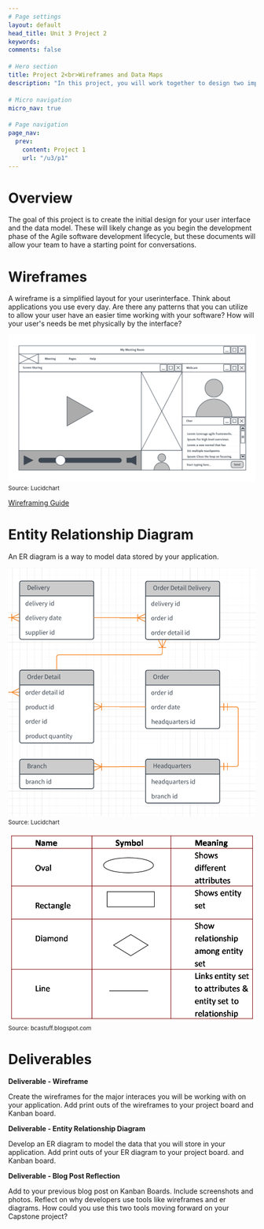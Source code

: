 ```yaml
---
# Page settings
layout: default
head_title: Unit 3 Project 2
keywords:
comments: false

# Hero section
title: Project 2<br>Wireframes and Data Maps
description: "In this project, you will work together to design two important aspects of your software: user interface and data models"

# Micro navigation
micro_nav: true

# Page navigation
page_nav:
  prev:
    content: Project 1
    url: "/u3/p1"
---
```


# Overview

The goal of this project is to create the initial design for your user interface and the data model. These will likely change as you begin the development phase of the Agile software development lifecycle, but these documents will allow your team to have a starting point for conversations.

# Wireframes

A wireframe is a simplified layout for your userinterface. Think about applications you use every day. Are there any patterns that you can utilize to allow your user have an easier time working with your software? How will your user's needs be met physically by the interface?

![Wireframe Example](wireframe.svg)
<small>Source: Lucidchart</small>

<a href="https://www.experienceux.co.uk/faqs/what-is-wireframing/" class="btn btn--dark btn--rounded">Wireframing Guide</a>

# Entity Relationship Diagram

An ER diagram is a way to model data stored by your application.

![Entity Relationship Diagram](erd.png)
<small>Source: Lucidchart</small>

![ERD Symbols](erd-symbols.png)
<small>Source: bcastuff.blogspot.com</small>

# Deliverables

<div class="callout callout--info">
  <p><strong><b>Deliverable</b> - Wireframe</strong></p>
  <p>Create the wireframes for the major interaces you will be working with on your application. Add print outs of the wireframes to your project board and Kanban board.</p>
</div>

<div class="callout callout--info">
  <p><strong><b>Deliverable</b> - Entity Relationship Diagram</strong></p>
  <p>Develop an ER diagram to model the data that you will store in your application. Add print outs of your ER diagram to your project board. and Kanban board.</p>
</div>

<div class="callout callout--info">
  <p><strong><b>Deliverable</b> - Blog Post Reflection</strong></p>
  <p>Add to your previous blog post on Kanban Boards. Include screenshots and photos. Reflect on why developers use tools like wireframes and er diagrams. How could you use this two tools moving forward on your Capstone project?</p>
</div>

